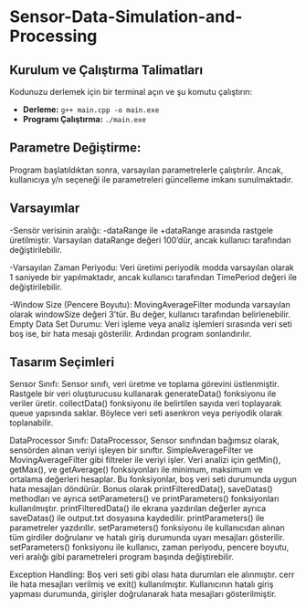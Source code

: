 # Sensor-Data-Simulation-and-Processing

## Kurulum ve Çalıştırma Talimatları

Kodunuzu derlemek için bir terminal açın ve şu komutu çalıştırın:

- **Derleme:** `g++ main.cpp -o main.exe`
- **Programı Çalıştırma:** `./main.exe`


## Parametre Değiştirme:

Program başlatıldıktan sonra, varsayılan parametrelerle çalıştırılır. Ancak, kullanıcıya y/n seçeneği ile parametreleri güncelleme imkanı sunulmaktadır.

## Varsayımlar

-Sensör verisinin aralığı: -dataRange ile +dataRange arasında rastgele üretilmiştir. Varsayılan dataRange değeri 100’dür, ancak kullanıcı tarafından değiştirilebilir.

-Varsayılan Zaman Periyodu: Veri üretimi periyodik modda varsayılan olarak 1 saniyede bir yapılmaktadır, ancak kullanıcı tarafından TimePeriod değeri ile 
değiştirilebilir.

-Window Size (Pencere Boyutu): MovingAverageFilter modunda varsayılan olarak windowSize değeri 3’tür. Bu değer, kullanıcı tarafından belirlenebilir.
Empty Data Set Durumu: Veri işleme veya analiz işlemleri sırasında veri seti boş ise, bir hata mesajı gösterilir. Ardından program sonlandırılır.

## Tasarım Seçimleri

Sensor Sınıfı:
Sensor sınıfı, veri üretme ve toplama görevini üstlenmiştir. Rastgele bir veri oluşturucusu kullanarak generateData() fonksiyonu ile veriler üretir.
collectData() fonksiyonu ile belirtilen sayıda veri toplayarak queue yapısında saklar. Böylece veri seti asenkron veya periyodik olarak toplanabilir.

DataProcessor Sınıfı:
DataProcessor, Sensor sınıfından bağımsız olarak, sensörden alınan veriyi işleyen bir sınıftır. SimpleAverageFilter ve MovingAverageFilter gibi filtreler ile veriyi işler. Veri analizi için getMin(), getMax(), ve getAverage() fonksiyonları ile minimum, maksimum ve ortalama değerleri hesaplar. Bu fonksiyonlar, boş veri seti durumunda uygun hata mesajları döndürür. Bonus olarak printFilteredData(), saveDatas() methodları ve ayrıca setParameters() ve printParameters() fonksiyonları kullanılmıştır. printFilteredData() ile ekrana yazdırılan değerler ayrıca saveDatas() ile output.txt dosyasına kaydedilir. printParameters() ile parametreler yazdırıllır. setParameters() fonksiyonu ile kullanıcıdan alınan tüm girdiler doğrulanır ve hatalı giriş durumunda uyarı mesajları gösterilir. setParameters() fonksiyonu ile kullanıcı, zaman periyodu, pencere boyutu, veri aralığı gibi parametreleri program başında değiştirebilir.


Exception Handling:
Boş veri seti gibi olası hata durumları ele alınmıştır. cerr ile hata mesajları verilmiş ve exit() kullanılmıştır. 
Kullanıcının hatalı giriş yapması durumunda, girişler doğrulanarak hata mesajları gösterilmiştir.

